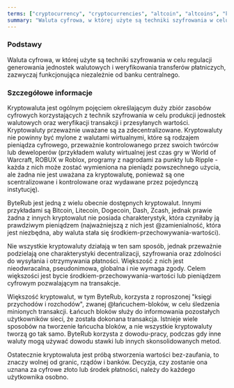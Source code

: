 ```yaml
---
terms: ["cryptocurrency", "cryptocurrencies", "altcoin", "altcoins", "kryptowaluta", "kryptowaluty", "kryptowalucie", "kryptowalutach", "kryptowalutom"]
summary: "Waluta cyfrowa, w której użyte są techniki szyfrowania w celu regulacji generowania jednostek walutowych i weryfikowania transferów płatniczych, zazwyczaj funkcjonująca niezależnie od banku centralnego."
---
```


### Podstawy

Waluta cyfrowa, w której użyte są techniki szyfrowania w celu regulacji generowania jednostek walutowych i weryfikowania transferów płatniczych, zazwyczaj funkcjonująca niezależnie od banku centralnego.

### Szczegółowe informacje

Kryptowaluta jest ogólnym pojęciem określającym duży zbiór zasobów cyfrowych korzystających z technik szyfrowania w celu produkcji jednostek walutowych oraz weryfikacji transakcji i przesyłanych wartości. Kryptowaluty przeważnie uważane są za zdecentralizowane. Kryptowaluty nie powinny być mylone z walutami wirtualnymi, które są rodzajem pieniądza cyfrowego, przeważnie kontrolowanego przez swoich twórców lub deweloperów (przykładem waluty wirtualnej jest czas gry w World of Warcraft, ROBUX w Roblox, programy z nagrodami za punkty lub Ripple - każda z nich może zostać wymieniona na pieniądz powszechnego użycia, ale żadna nie jest uważana za kryptowalutę, ponieważ są one scentralizowane i kontrolowane oraz wydawane przez pojedynczą instytucję).

ByteRub jest jedną z wielu obecnie dostępnych kryptowalut. Innymi przykładami są Bitcoin, Litecoin, Dogecoin, Dash, Zcash, jednak prawie żadna z innych kryptowalut nie posiada charakterystyk, która czyniłaby ją prawdziwym pieniądzem (najważniejszą z nich jest @zamienialność, która jest niezbędna, aby waluta stała się środkiem-przechowywania-wartości).

Nie wszystkie kryptowaluty działają w ten sam sposób, jednak przeważnie podzielają one charakterystyki decentralizacji, szyfrowania oraz zdolności do wysyłania i otrzymywania płatności. Większość z nich jest nieodwracalna, pseudonimowa, globalna i nie wymaga zgody. Celem większości jest bycie środkiem-przechowywania-wartości lub pieniądzem cyfrowym pozwalającym na transakcje.

Większość kryptowalut, w tym ByteRub, korzysta z roproszonej "księgi przychodów i rozchodów", zwanej @łańcuchem-bloków, w celu śledzenia minionych transakcji. Łańcuch bloków służy do informowania pozostałych użytkowników sieci, że została dokonana transakcja. Istnieje wiele sposobów na tworzenie łańcucha bloków, a nie wszystkie kryptowaluty tworzą go tak samo. ByteRub korzysta z dowodu-pracy, podczas gdy inne waluty mogą używać dowodu stawki lub innych skonsolidowanych metod.

Ostatecznie kryptowaluta jest próbą stworzenia wartości bez-zaufania, to znaczy wolnej od granic, rządów i banków. Decyzja, czy zostanie ona uznana za cyfrowe złoto lub środek płatności, należy do każdego użytkownika osobno.
